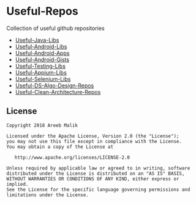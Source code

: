 # Useful-Repos
Collection of useful github repositories

* [Useful-Java-Libs](/Useful-Java-Libs.md)
* [Useful-Android-Libs](/Useful-Android-Libs.md)
* [Useful-Android-Apps](/Useful-Android-Apps.md)
* [Useful-Android-Gists](/Useful-Android-Gists.md)
* [Useful-Testing-Libs](/Useful-Testing-Libs.md)
* [Useful-Appium-Libs](/Useful-Appium-Libs.md)
* [Useful-Selenium-Libs](/Useful-Selenium-Libs.md)
* [Useful-DS-Algo-Design-Repos](/Useful-DS-Algo-Design-Repos.md)
* [Useful-Clean-Architecture-Repos](/Useful-Clean-Architecture-Repos.md)

## License
    Copyright 2018 Areeb Malik

    Licensed under the Apache License, Version 2.0 (the "License");
    you may not use this file except in compliance with the License.
    You may obtain a copy of the License at

       http://www.apache.org/licenses/LICENSE-2.0

    Unless required by applicable law or agreed to in writing, software
    distributed under the License is distributed on an "AS IS" BASIS,
    WITHOUT WARRANTIES OR CONDITIONS OF ANY KIND, either express or implied.
    See the License for the specific language governing permissions and
    limitations under the License.
